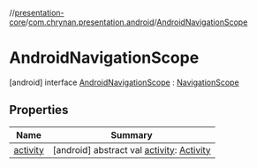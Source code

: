 //[presentation-core](../../../index.md)/[com.chrynan.presentation.android](../index.md)/[AndroidNavigationScope](index.md)



# AndroidNavigationScope  
 [android] interface [AndroidNavigationScope](index.md) : [NavigationScope](../../com.chrynan.presentation/-navigation-scope/index.md)   


## Properties  
  
|  Name |  Summary | 
|---|---|
| <a name="com.chrynan.presentation.android/AndroidNavigationScope/activity/#/PointingToDeclaration/"></a>[activity](activity.md)| <a name="com.chrynan.presentation.android/AndroidNavigationScope/activity/#/PointingToDeclaration/"></a> [android] abstract val [activity](activity.md): [Activity](https://developer.android.com/reference/kotlin/android/app/Activity.html)   <br>|

